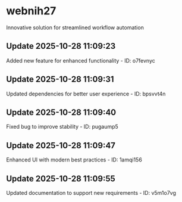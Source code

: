 # webnih27
Innovative solution for streamlined workflow automation

## Update 2025-10-28 11:09:23
Added new feature for enhanced functionality - ID: o7fevnyc


## Update 2025-10-28 11:09:31
Updated dependencies for better user experience - ID: bpsvvt4n


## Update 2025-10-28 11:09:40
Fixed bug to improve stability - ID: pugaump5


## Update 2025-10-28 11:09:47
Enhanced UI with modern best practices - ID: 1amqi156


## Update 2025-10-28 11:09:55
Updated documentation to support new requirements - ID: v5m1o7vg

